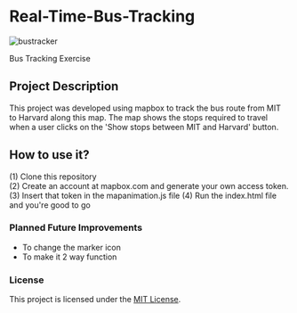 # Real-Time-Bus-Tracking

![bustracker](https://github.com/a-woon/real-time-bus-tracking/blob/ff3ea6f2b500f1fff219940282136cdd5ec2c8c3/bustrackerSS.png)

Bus Tracking Exercise


## Project Description

This project was developed using mapbox to track the bus route from MIT to Harvard along this map. The map shows the stops required to travel when a user clicks on the 'Show stops between MIT and Harvard' button. 

## How to use it?
(1) Clone this repository <br>
(2) Create an account at mapbox.com and generate your own access token.
(3) Insert that token in the mapanimation.js file
(4) Run the index.html file and you're good to go

### Planned Future Improvements

- To change the marker icon
- To make it 2 way function


### License
This project is licensed under the [MIT License](LICENSE).


